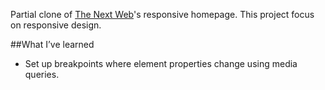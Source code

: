 Partial clone of [The Next Web](http://thenextweb.com)'s responsive homepage. This project focus on responsive design.

##What I’ve learned
- Set up breakpoints where element properties change using media queries.
